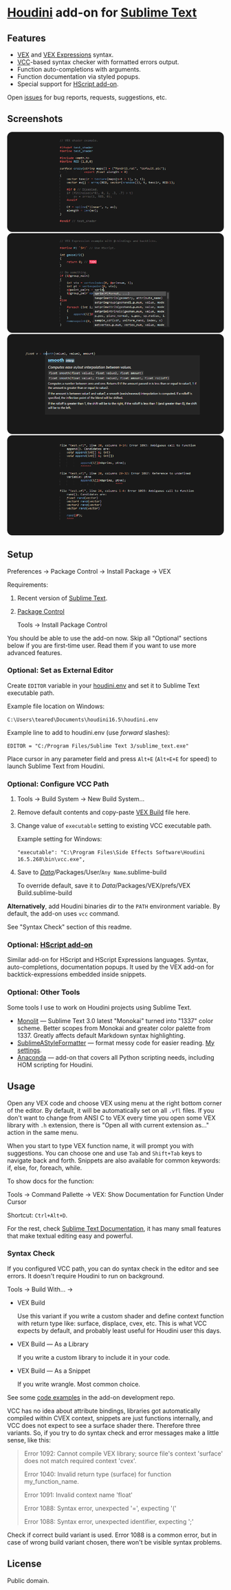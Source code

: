 # [Houdini] add-on for [Sublime Text]

[Houdini]: https://sidefx.com/
[Sublime Text]: https://www.sublimetext.com/


## Features

* [VEX] and [VEX Expressions] syntax.
* [VCC]-based syntax checker with formatted errors output.
* Function auto-completions with arguments.
* Function documentation via styled popups.
* Special support for [HScript add-on].

Open [issues] for bug reports, requests, suggestions, etc.

[VEX]: https://www.sidefx.com/docs/houdini/vex/lang
[VEX Expressions]: https://www.sidefx.com/docs/houdini/vex/snippets
[VCC]: https://www.sidefx.com/docs/houdini/vex/vcc
[HScript add-on]: https://github.com/teared/HScript
[issues]: https://github.com/teared/VEX/issues


## Screenshots

![alt tag](https://raw.githubusercontent.com/teared/packages-dev/master/develop/img/vex.png)
![alt tag](https://raw.githubusercontent.com/teared/packages-dev/master/develop/img/wrangle.png)
![alt tag](https://raw.githubusercontent.com/teared/packages-dev/master/develop/img/helpcard.png)
![alt tag](https://raw.githubusercontent.com/teared/packages-dev/master/develop/img/build.png)


## Setup

Preferences → Package Control → Install Package → VEX

Requirements:
1. Recent version of [Sublime Text].
2. [Package Control]

   Tools → Install Package Control

You should be able to use the add-on now. Skip all "Optional" sections below
if you are first-time user. Read them if you want to use more advanced
features.

[Sublime Text]: http://www.sublimetext.com/
[Package Control]: https://packagecontrol.io/


### Optional: Set as External Editor

Create `EDITOR` variable in your [houdini.env] and set it to Sublime Text
executable path.

Example file location on Windows:

    C:\Users\teared\Documents\houdini16.5\houdini.env

Example line to add to houdini.env (use *forward* slashes):

    EDITOR = "C:/Program Files/Sublime Text 3/sublime_text.exe"

Place cursor in any parameter field and press `Alt+E`
(`Alt+E+E` for speed) to launch Sublime Text from Houdini.

[houdini.env]: http://www.sidefx.com/docs/houdini/basics/config_env#setting-environment-variables


### Optional: Configure VCC Path

1. Tools → Build System → New Build System…
2. Remove default contents and copy-paste [VEX Build] file here.
3. Change value of `executable` setting to existing VCC executable path.

   Example setting for Windows:

       "executable": "C:\Program Files\Side Effects Software\Houdini 16.5.268\bin\vcc.exe",

4. Save to *[Data]*/Packages/User/`Any Name`.sublime-build

   To override default, save it
   to *Data*/Packages/VEX/prefs/VEX Build.sublime-build

**Alternatively**, add Houdini binaries dir to the `PATH`
environment variable. By default, the add-on uses `vcc` command.

See "Syntax Check" section of this readme.

[VEX Build]: https://github.com/teared/VEX/blob/master/prefs/VEX%20Build.sublime-build
[Data]: http://docs.sublimetext.info/en/latest/basic_concepts.html#the-data-directory


### Optional: [HScript add-on]

Similar add-on for HScript and HScript Expressions languages. Syntax,
auto-completions, documentation popups. It used by the VEX add-on for
backtick-expressions embedded inside snippets.


### Optional: Other Tools

Some tools I use to work on Houdini projects using Sublime Text.

* [Monolit] — Sublime Text 3.0 latest "Monokai" turned into "1337" color
  scheme. Better scopes from Monokai and greater color palette from 1337.
  Greatly affects default Markdown syntax highlighting.
* [SublimeAStyleFormatter] — format messy code for easier reading.
  [My settings].
* [Anaconda] — add-on that covers all Python scripting needs, including HOM
  scripting for Houdini.

[Monolit]: https://gist.github.com/teared/88146c0b021363e0e0c07a897c41cdaf
[SublimeAStyleFormatter]: https://github.com/timonwong/SublimeAStyleFormatter
[My settings]: https://gist.github.com/teared/cfcf27705954fcf741b7
[Anaconda]: https://github.com/DamnWidget/anaconda


## Usage

Open any VEX code and choose VEX using menu at the right bottom corner of
the editor. By default, it will be automatically set on all `.vfl` files.
If you don't want to change from ANSI C to VEX every time you open some VEX
library with `.h` extension, there is "Open all with current extension as..."
action in the same menu.

When you start to type VEX function name, it will prompt you with suggestions.
You can choose one and use `Tab` and `Shift+Tab` keys to navigate back and
forth. Snippets are also available for common keywords: if, else, for,
foreach, while.

To show docs for the function:

Tools → Command Pallette → VEX: Show Documentation for Function Under Cursor

Shortcut: `Ctrl+Alt+D`.

For the rest, check [Sublime Text Documentation], it has many small features
that make textual editing easy and powerful.

[Sublime Text Documentation]: https://www.sublimetext.com/docs/3/


### Syntax Check

If you configured VCC path, you can do syntax check in the editor and see
errors. It doesn't require Houdini to run on background.

Tools → Build With... →

* VEX Build

  Use this variant if you write a custom shader and define context function
  with return type like: surface, displace, cvex, etc. This is what VCC
  expects by default, and probably least useful for Houdini user this days.

* VEX Build — As a Library

  If you write a custom library to include it in your code.

* VEX Build — As a Snippet

  If you write wrangle. Most common choice.

See some [code examples] in the add-on development repo.

[code examples]: https://github.com/teared/packages-dev/tree/master/develop/test_vex_build

VCC has no idea about attribute bindings, libraries got automatically compiled
within CVEX context, snippets are just functions internally, and VCC does not
expect to see a surface shader there. Therefore three variants. So, if you try
to do syntax check and error messages make a little sense, like this:

> Error 1092: Cannot compile VEX library; source file's context 'surface'
> does not match required context 'cvex'.
>
> Error 1040: Invalid return type (surface) for function my_function_name.
>
> Error 1091: Invalid context name 'float'
>
> Error 1088: Syntax error, unexpected '=', expecting '('
>
> Error 1088: Syntax error, unexpected identifier, expecting ';'

Check if correct build variant is used. Error 1088 is a common error, but in
case of wrong build variant chosen, there won't be visible syntax problems.


## License

Public domain.
